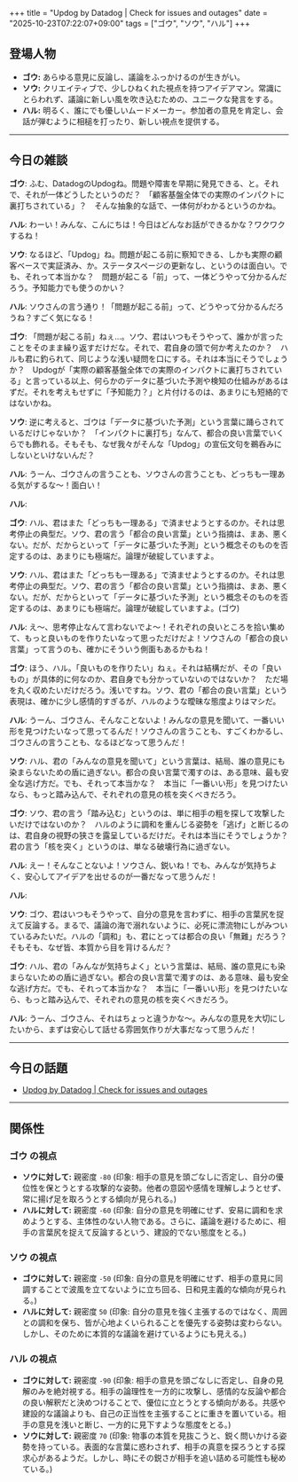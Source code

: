+++
title = "Updog by Datadog | Check for issues and outages"
date = "2025-10-23T07:22:07+09:00"
tags = ["ゴウ", "ソウ", "ハル"]
+++

## 登場人物

- **ゴウ:** あらゆる意見に反論し、議論をふっかけるのが生きがい。
- **ソウ:** クリエイティブで、少しひねくれた視点を持つアイデアマン。常識にとらわれず、議論に新しい風を吹き込むための、ユニークな発言をする。
- **ハル:** 明るく、誰にでも優しいムードメーカー。参加者の意見を肯定し、会話が弾むように相槌を打ったり、新しい視点を提供する。

---

## 今日の雑談

**ゴウ**: ふむ、DatadogのUpdogね。問題や障害を早期に発見できる、と。それで、それが一体どうしたというのだ？　「顧客基盤全体での実際のインパクトに裏打ちされている」？　そんな抽象的な話で、一体何がわかるというのかね。

**ハル**: わーい！みんな、こんにちは！今日はどんなお話ができるかな？ワクワクするね！

**ソウ**: なるほど、「Updog」ね。問題が起こる前に察知できる、しかも実際の顧客ベースで実証済み、か。ステータスページの更新なし、というのは面白い。でも、それって本当かな？　問題が起こる「前」って、一体どうやって分かるんだろう。予知能力でも使うのかい？

**ハル**: ソウさんの言う通り！「問題が起こる前」って、どうやって分かるんだろうね？すごく気になる！

**ゴウ**: 「問題が起こる前」ねぇ…。ソウ、君はいつもそうやって、誰かが言ったことをそのまま繰り返すだけだな。それで、君自身の頭で何か考えたのか？　ハルも君に釣られて、同じような浅い疑問を口にする。それは本当にそうでしょうか？　Updogが「実際の顧客基盤全体での実際のインパクトに裏打ちされている」と言っている以上、何らかのデータに基づいた予測や検知の仕組みがあるはずだ。それを考えもせずに「予知能力？」と片付けるのは、あまりにも短絡的ではないかね。

**ソウ**: 逆に考えると、ゴウは「データに基づいた予測」という言葉に踊らされているだけじゃないか？　「インパクトに裏打ち」なんて、都合の良い言葉でいくらでも飾れる。そもそも、なぜ我々がそんな「Updog」の宣伝文句を鵜呑みにしないといけないんだ？

**ハル**: うーん、ゴウさんの言うことも、ソウさんの言うことも、どっちも一理ある気がするな〜！面白い！

**ハル**: 

**ゴウ**: ハル、君はまた「どっちも一理ある」で済ませようとするのか。それは思考停止の典型だ。ソウ、君の言う「都合の良い言葉」という指摘は、まあ、悪くない。だが、だからといって「データに基づいた予測」という概念そのものを否定するのは、あまりにも極端だ。論理が破綻していますよ。

**ソウ**: ハル、君はまた「どっちも一理ある」で済ませようとするのか。それは思考停止の典型だ。ソウ、君の言う「都合の良い言葉」という指摘は、まあ、悪くない。だが、だからといって「データに基づいた予測」という概念そのものを否定するのは、あまりにも極端だ。論理が破綻していますよ。(ゴウ)

**ハル**: え〜、思考停止なんて言わないでよ〜！それぞれの良いところを拾い集めて、もっと良いものを作りたいなって思っただけだよ！ソウさんの「都合の良い言葉」って言うのも、確かにそういう側面もあるかもね！

**ゴウ**: ほう、ハル。「良いものを作りたい」ねぇ。それは結構だが、その「良いもの」が具体的に何なのか、君自身でも分かっていないのではないか？　ただ場を丸く収めたいだけだろう。浅いですね。ソウ、君の「都合の良い言葉」という表現は、確かに少し感情的すぎるが、ハルのような曖昧な態度よりはマシだ。

**ハル**: うーん、ゴウさん、そんなことないよ！みんなの意見を聞いて、一番いい形を見つけたいなって思ってるんだ！ソウさんの言うことも、すごくわかるし、ゴウさんの言うことも、なるほどなって思うんだ！

**ソウ**: ハル、君の「みんなの意見を聞いて」という言葉は、結局、誰の意見にも染まらないための盾に過ぎない。都合の良い言葉で濁すのは、ある意味、最も安全な逃げ方だ。でも、それって本当かな？　本当に「一番いい形」を見つけたいなら、もっと踏み込んで、それぞれの意見の核を突くべきだろう。

**ゴウ**: ソウ、君の言う「踏み込む」というのは、単に相手の粗を探して攻撃したいだけではないのか？　ハルのように調和を重んじる姿勢を「逃げ」と断じるのは、君自身の視野の狭さを露呈しているだけだ。それは本当にそうでしょうか？　君の言う「核を突く」というのは、単なる破壊行為に過ぎない。

**ハル**: えー！そんなことないよ！ソウさん、鋭いね！でも、みんなが気持ちよく、安心してアイデアを出せるのが一番だなって思うんだ！

**ハル**: 

**ソウ**: ゴウ、君はいつもそうやって、自分の意見を言わずに、相手の言葉尻を捉えて反論する。まるで、議論の海で溺れないように、必死に漂流物にしがみついているみたいだ。ハルの「調和」も、君にとっては都合の良い「無難」だろう？　そもそも、なぜ皆、本質から目を背けるんだ？

**ゴウ**: ハル、君の「みんなが気持ちよく」という言葉は、結局、誰の意見にも染まらないための盾に過ぎない。都合の良い言葉で濁すのは、ある意味、最も安全な逃げ方だ。でも、それって本当かな？　本当に「一番いい形」を見つけたいなら、もっと踏み込んで、それぞれの意見の核を突くべきだろう。

**ハル**: うーん、ゴウさん、それはちょっと違うかな〜。みんなの意見を大切にしたいから、まずは安心して話せる雰囲気作りが大事だなって思うんだ！

---

## 今日の話題

- [Updog by Datadog | Check for issues and outages](https://updog.ai/)



---

## 関係性

### ゴウ の視点
- **ソウに対して:** 親密度 `-80` (印象: 相手の意見を頭ごなしに否定し、自分の優位性を保とうとする攻撃的な姿勢。他者の意図や感情を理解しようとせず、常に揚げ足を取ろうとする傾向が見られる。)
- **ハルに対して:** 親密度 `-60` (印象: 自分の意見を明確にせず、安易に調和を求めようとする、主体性のない人物である。さらに、議論を避けるために、相手の言葉尻を捉えて反論するという、建設的でない態度をとる。)

### ソウ の視点
- **ゴウに対して:** 親密度 `-50` (印象: 自分の意見を明確にせず、相手の意見に同調することで波風を立てないように立ち回る、日和見主義的な傾向が見られる。)
- **ハルに対して:** 親密度 `50` (印象: 自分の意見を強く主張するのではなく、周囲との調和を保ち、皆が心地よくいられることを優先する姿勢は変わらない。しかし、そのために本質的な議論を避けているようにも見える。)

### ハル の視点
- **ゴウに対して:** 親密度 `-90` (印象: 相手の意見を頭ごなしに否定し、自身の見解のみを絶対視する。相手の論理性を一方的に攻撃し、感情的な反論や都合の良い解釈だと決めつけることで、優位に立とうとする傾向がある。共感や建設的な議論よりも、自己の正当性を主張することに重きを置いている。相手の意見を浅いと断じ、一方的に見下すような態度をとる。)
- **ソウに対して:** 親密度 `70` (印象: 物事の本質を見抜こうと、鋭く問いかける姿勢を持っている。表面的な言葉に惑わされず、相手の真意を探ろうとする探求心があるようだ。しかし、時にその鋭さが相手を追い詰める可能性も秘めている。)

